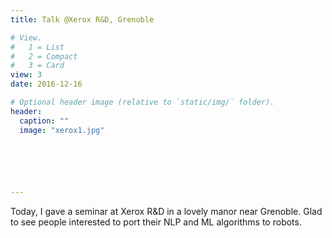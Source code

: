 ```yaml
---
title: Talk @Xerox R&D, Grenoble

# View.
#   1 = List
#   2 = Compact
#   3 = Card
view: 3
date: 2016-12-16

# Optional header image (relative to `static/img/` folder).
header:
  caption: ""
  image: "xerox1.jpg"

  




---
```

Today, I gave a seminar at Xerox R&D in a lovely manor near Grenoble.
Glad to see people interested to port their NLP and ML algorithms to robots.


